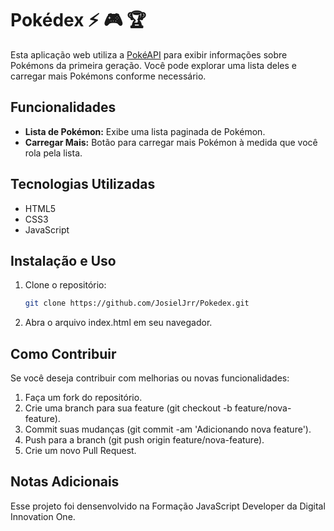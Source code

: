 # Pokédex :zap: :video_game: :trophy: 
Esta aplicação web utiliza a [PokéAPI](https://pokeapi.co/) para exibir informações sobre Pokémons da primeira geração. Você pode explorar uma lista deles e carregar mais Pokémons conforme necessário.

## Funcionalidades
- **Lista de Pokémon:** Exibe uma lista paginada de Pokémon.
- **Carregar Mais:** Botão para carregar mais Pokémon à medida que você rola pela lista.

## Tecnologias Utilizadas
- HTML5
- CSS3
- JavaScript

## Instalação e Uso
1. Clone o repositório:
   ```bash
   git clone https://github.com/JosielJrr/Pokedex.git
2. Abra o arquivo index.html em seu navegador.

## Como Contribuir
Se você deseja contribuir com melhorias ou novas funcionalidades:
1. Faça um fork do repositório.
2. Crie uma branch para sua feature (git checkout -b feature/nova-feature).
3. Commit suas mudanças (git commit -am 'Adicionando nova feature').
4. Push para a branch (git push origin feature/nova-feature).
5. Crie um novo Pull Request.

## Notas Adicionais
Esse projeto foi densenvolvido na Formação JavaScript Developer da Digital Innovation One.
